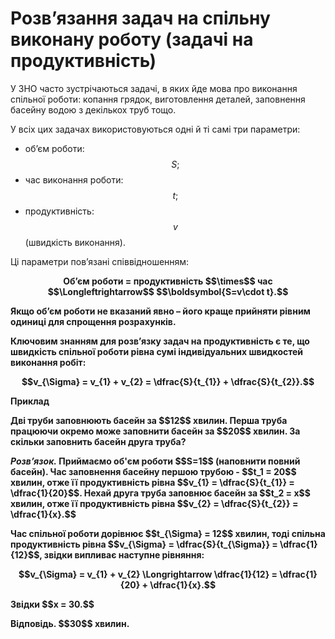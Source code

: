 # Розв’язання задач на спiльну виконану роботу (задачi на продуктивнiсть)

<p>У ЗНО часто зустрiчаються задачi, в яких йде мова про виконання спiльної роботи: копання грядок, виготовлення деталей, заповнення басейну водою з декiлькох труб тощо.
</p>

<p>У всiх цих задачах використовуються однi й тi самi три параметри:</p>

* об’єм роботи: $$S;$$
* час виконання роботи: $$t;$$
* продуктивнiсть: $$v$$ (швидкiсть виконання).

<p>Цi параметри пов’язанi спiввiдношенням:</p>

<p align="center"><b>Об’єм роботи = продуктивність $$\times$$ час $$\Longleftrightarrow$$ $$\boldsymbol{S=v\cdot t}.$$</p>


<p>Якщо об’єм роботи не вказаний явно – його краще прийняти рівним одиниці для спрощення розрахунків.</p>

<p>Ключовим знанням для розв’язку задач на продуктивність є те, що <b>швидкість спільної роботи рівна сумі індивідуальних швидкостей виконання робіт:</b>

<p align="center">$$v_{\Sigma} = v_{1} + v_{2} = \dfrac{S}{t_{1}} + \dfrac{S}{t_{2}}.$$</p>

<div class="space">
<div class="task-wrap">
<span class="task">Приклад</span>
<div class="task-text">
<p>Двi труби заповнюють басейн за $$12$$ хвилин. Перша труба працюючи окремо може заповнити басейн за $$20$$ хвилин. За скiльки заповнить басейн друга труба?</p>
<p><b><i>Розв’язок.</i></b> Приймаємо об'єм роботи  $$S=1$$ (наповнити повний басейн). Час заповнення басейну першою трубою - $$t_1 = 20$$ хвилин, отже її продуктивність рівна $$v_{1} = \dfrac{S}{t_{1}} = \dfrac{1}{20}$$. Нехай друга труба заповнює басейн за $$t_2 = x$$ хвилин, отже її продуктивність рівна $$v_{2} = \dfrac{S}{t_{2}} = \dfrac{1}{x}.$$</p>
<p>Час спільної роботи дорівнює $$t_{\Sigma} = 12$$ хвилин, тоді спільна продуктивність рівна $$v_{\Sigma} = \dfrac{S}{t_{\Sigma}} = \dfrac{1}{12}$$, звідки випливає наступне рівняння:</p>
<p align="center">$$v_{\Sigma} = v_{1} + v_{2} \Longrightarrow \dfrac{1}{12} = \dfrac{1}{20} + \dfrac{1}{x}.$$</p>
<p>Звідки $$x = 30.$$</p>
<p><b>Вiдповiдь.</b> $$30$$ хвилин.</p>
</div>
</div>
</div>




